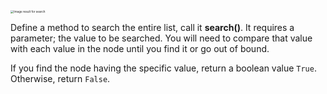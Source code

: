 <!--title={Search in a Doubly Linked List}--> 

<!--badges={Algorithms:25,Python:20}-->

<!--concepts={Search for an element in a Linked List}-->

 <img src="https://storage.googleapis.com/twg-content/images/MarketingResources_Thumbnail_Search.width-1200.jpg" alt="Image result for search" style="zoom: 33%;" /> 

 Define a method to search the entire list, call it **search()**. It requires a parameter; the value to be searched. You will need to compare that value with each value in the node until you find it or go out of bound.

If you find the node having the specific value, return a boolean value `True`. Otherwise, return `False`.

